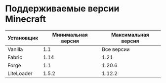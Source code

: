 # Поддерживаемые версии Minecraft

| Установщик  | Минимальная версия | Максимальная версия |
|-------------|--------------------|---------------------|
| Vanilla     | 1.1                | Все версии          |
| Fabric      | 1.14               | 1.21                |
| Forge       | 1.1                | 1.20.6              |
| LiteLoader  | 1.5.2              | 1.12.2              |
